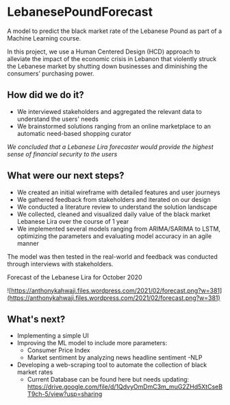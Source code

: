 # LebanesePoundForecast
A model to predict the black market rate of the Lebanese Pound as part of a Machine Learning course.

In this project, we use a Human Centered Design (HCD) approach to alleviate the impact of the economic crisis in Lebanon that violently struck the Lebanese market by shutting down businesses and diminishing the consumers’ purchasing power.

## How did we do it?

- We interviewed stakeholders and aggregated the relevant data to understand the users' needs
- We brainstormed solutions ranging from an online marketplace to an automatic need-based shopping curator

*We concluded that a Lebanese Lira forecaster would provide the highest sense of financial security to the users*

## What were our next steps?

- We created an initial wireframe with detailed features and user journeys
- We gathered feedback from stakeholders and iterated on our design
- We conducted a literature review to understand the solution landscape
- We collected, cleaned and visualized daily value of the black market Lebanese Lira over the course of 1 year
- We implemented several models ranging from ARIMA/SARIMA to LSTM, optimizing the parameters and evaluating model accuracy in an agile manner

The model was then tested in the real-world and feedback was conducted through interviews with stakeholders.

Forecast of the Lebanese Lira for October 2020

![https://anthonykahwaji.files.wordpress.com/2021/02/forecast.png?w=381](https://anthonykahwaji.files.wordpress.com/2021/02/forecast.png?w=381)

## What's next?

- Implementing a simple UI
- Improving the ML model to include more parameters:
    - Consumer Price Index
    - Market sentiment by analyzing news headline sentiment -NLP
- Developing a web-scraping tool to automate the collection of black market rates
    - Current Database can be found here but needs updating: https://drive.google.com/file/d/1QdvyOmDmC3m_muG2ZHd5XtCseBT9ch-5/view?usp=sharing

